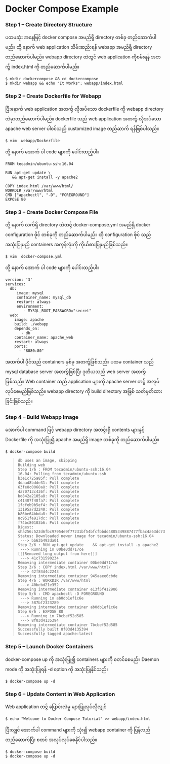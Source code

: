 # Docker Compose Example

### Step 1 – Create Directory Structure 

ပထမဆုံး အနေဖြင့် docker compose အမည်ရှိ directory တစ်ခု တည်ဆောက်ပါမည်။ ထို့ နောက် web application သိမ်းဆည်းရန် webapp အမည်ရှိ directory တည်ဆောက်ပါမည်။ webapp directory ထဲတွင် web application ကိုစမ်းရန် အတက်ွ index.html ကို တည်ဆောက်ပါမည်။

```
$ mkdir dockercompose && cd dockercompose
$ mkdir webapp && echo "It Works"; webapp/index.html
```

### Step 2 – Create Dockerfile for Webapp 

ပြီးနောက် web application အတက်ွ လိုအပ်သော dockerfile ကို webapp directory ထဲမှာတည်ဆောက်ပါမည်။  dockerfile သည် web application အတက်ွ လိုအပ်သော apache web server ပါ၀င်သည့် customized image တည်ဆာက် ရန်ဖြစ်ပါသည်။ 

```text
$ vim  webapp/Dockerfile
```

ထို့ နောက် အောက် ပါ code များကို ပေါင်းထည့်ပါ။

```text
FROM tecadmin/ubuntu-ssh:16.04

RUN apt-get update \
   && apt-get install -y apache2

COPY index.html /var/www/html/
WORKDIR /var/www/html
CMD ["apachectl", "-D", "FOREGROUND"]
EXPOSE 80
```

### Step 3 – Create Docker Compose File

ထို့ နောက် လက်ရှိ directory ထဲတင်ွ docker-compose.yml အမည်ရှိ docker configuration ဖိုင် တစ်ခုကို တည်ဆောက်ပါမည်။ ထို configuration ဖိုင် သည် အသုံးပြုမည့် containers အကုန်လုံးကို ကိုယ်စားပြုမည်ဖြစ်သည်။

```text
$ vim  docker-compose.yml
```

ထို့ နောက် အောက် ပါ code များကို ပေါင်းထည့်ပါ။

```
version: '3'
services:
  db:
     image: mysql
     container_name: mysql_db
     restart: always
     environment:
        - MYSQL_ROOT_PASSWORD="secret"
  web:
    image: apache
    build: ./webapp
    depends_on:
       - db
    container_name: apache_web
    restart: always
    ports:
      - "8080:80"
```

အထက်ပါ ဖိုင်သည် containers နှစ်ခု အတက်ွဖြစ်သည်။ ပထမ container သည် mysql database server အတက်ွဖြစ်ပြီး ဒုတိယသည် web server အတက်ွဖြစ်သည်။ Web container သည် application များကို apache server တင်ွ အလုပ်လုပ်စေမည်ဖြစ်သည်။ webapp directory ကို build directory အဖြစ် သတ်မှတ်ထားခြင်းဖြစ်သည်။

### Step 4 – Build Webapp Image 

အောက်ပါ command ဖြင့် webapp directory အတင်ွးရှိ contents များနှင့် Dockerfile ကို အသုံးပြု၍ apache အမည်ရှိ image တစ်ခုကို တည်ဆောက်ပါမည်။

```text
$ docker-compose build
```



> ```text
> db uses an image, skipping
> Building web
> Step 1/6 : FROM tecadmin/ubuntu-ssh:16.04
> 16.04: Pulling from tecadmin/ubuntu-ssh
> b3e1c725a85f: Pull complete
> 4daad8bdde31: Pull complete
> 63fe8c0068a8: Pull complete
> 4a70713c436f: Pull complete
> bd842a2105a8: Pull complete
> c41407f48fa7: Pull complete
> 1fcfeb9b5ef4: Pull complete
> 13195a7d2240: Pull complete
> b86be64bbda8: Pull complete
> 8c951fe917dc: Pull complete
> f74bc80103b6: Pull complete
> Digest: sha256:523d6fbc97954e9f77231bf54bfcfbbdd4805349887477fbac4a63dc735d777d
> Status: Downloaded newer image for tecadmin/ubuntu-ssh:16.04
>  ---> bb63b492da01
> Step 2/6 : RUN apt-get update    && apt-get install -y apache2
>  ---> Running in 00be0dd717ce
> [[[Removed long output from here]]]
>  ---> 41c731590234
> Removing intermediate container 00be0dd717ce
> Step 3/6 : COPY index.html /var/www/html/
>  ---> 42f84d4c2243
> Removing intermediate container 945aaee6cbde
> Step 4/6 : WORKDIR /var/www/html
>  ---> 40bebd21e352
> Removing intermediate container e13f5f412906
> Step 5/6 : CMD apachectl -D FOREGROUND
>  ---> Running in ab0db1ef1c6e
>  ---> 587bf2323289
> Removing intermediate container ab0db1ef1c6e
> Step 6/6 : EXPOSE 80
>  ---> Running in 7bcbef52d585
>  ---> 8f03d4135394
> Removing intermediate container 7bcbef52d585
> Successfully built 8f03d4135394
> Successfully tagged apache:latest
> ```

### Step 5 – Launch Docker Containers 

docker-compose up ကို အသုံးပြု၍ containers များကို စတင်စေမည်။ Daemon mode ကို အသုံးပြုရန် -d option ကို အသုံးပြုနိုင်သည်။

```text
$ docker-compose up -d
```

### Step 6 – Update Content in Web Application <a id="step-6-&#x2013;-update-content-in-web-application"></a>

Web application တင်ွ ပြောင်းလဲမှု များပြုလုပ်လိုလျှင်

```text
$ echo "Welcome to Docker Compose Tutorial" >> webapp/index.html
```

ပြီးလျှင် အောက်ပါ command များကို သုံး၍ webapp container ကို ပြန်လည် တည်ဆောက်ပြီး စတင် အလုပ်လုပ်စေနိုင်ပါသည်။

```text
$ docker-compose build
$ docker-compose up -d
```



 

